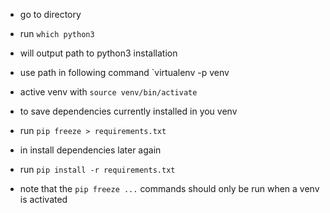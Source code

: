 - go to directory
- run `which python3` 
- will output path to python3 installation
- use path in following command `virtualenv -p <path> venv
- active venv with `source venv/bin/activate`

- to save dependencies currently installed in you venv
- run `pip freeze > requirements.txt`

- in install dependencies later again
- run `pip install -r requirements.txt`

- note that the `pip freeze ...` commands should only be run when a venv is activated
